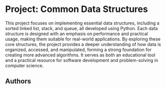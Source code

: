 # Project: Common Data Structures

This project focuses on implementing essential data structures, including a sorted linked list, stack, and queue, all developed using Python. Each data structure is designed with an emphasis on performance and practical usage, making them suitable for real-world applications. By exploring these core structures, the project provides a deeper understanding of how data is organized, accessed, and manipulated, forming a strong foundation for creating more advanced algorithms. It serves as both an educational tool and a practical resource for software development and problem-solving in computer science.

## Authors



